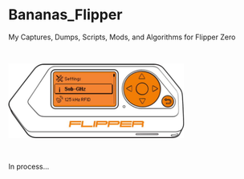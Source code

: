 # Bananas_Flipper
My Captures, Dumps, Scripts, Mods, and Algorithms for Flipper Zero

</BR>

<p>
  <img src="https://raw.githubusercontent.com/JonnyBanana/Bananas_Flipper/main/IMG/Flipper_5v_GPIO_compressed_000001.jpg" width="350">
</p>

</BR>


In process...
